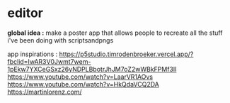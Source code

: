 # editor

**global idea :**
make a poster app that allows people to recreate all the stuff i've been doing with scriptsandpngs

app inspirations : 
https://p5studio.timrodenbroeker.vercel.app/?fbclid=IwAR3V0Jwmt7wem-1pEkw7YXCeGSxz26yNDPLBbotrJhJM7oZ2wWBkFPMf3lI
https://www.youtube.com/watch?v=LaarVR1AOvs
https://www.youtube.com/watch?v=HkQdaVCQ2DA
https://martinlorenz.com/
